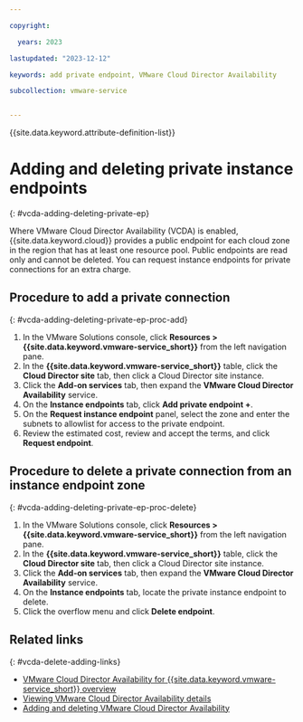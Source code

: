 ```yaml
---

copyright:

  years: 2023

lastupdated: "2023-12-12"

keywords: add private endpoint, VMware Cloud Director Availability

subcollection: vmware-service


---
```


{{site.data.keyword.attribute-definition-list}}

# Adding and deleting private instance endpoints
{: #vcda-adding-deleting-private-ep}

Where VMware Cloud Director Availability (VCDA) is enabled, {{site.data.keyword.cloud}} provides a public endpoint for each cloud zone in the region that has at least one resource pool. Public endpoints are read only and cannot be deleted. You can request instance endpoints for private connections for an extra charge.

## Procedure to add a private connection
{: #vcda-adding-deleting-private-ep-proc-add}

1. In the VMware Solutions console, click **Resources > {{site.data.keyword.vmware-service_short}}** from the left navigation pane.
2. In the **{{site.data.keyword.vmware-service_short}}** table, click the **Cloud Director site** tab, then click a Cloud Director site instance.
3. Click the **Add-on services** tab, then expand the **VMware Cloud Director Availability** service.
4. On the **Instance endpoints** tab, click **Add private endpoint +**.
5. On the **Request instance endpoint** panel, select the zone and enter the subnets to allowlist for access to the private endpoint.
6. Review the estimated cost, review and accept the terms, and click **Request endpoint**.

## Procedure to delete a private connection from an instance endpoint zone
{: #vcda-adding-deleting-private-ep-proc-delete}

1. In the VMware Solutions console, click **Resources > {{site.data.keyword.vmware-service_short}}** from the left navigation pane.
2. In the **{{site.data.keyword.vmware-service_short}}** table, click the **Cloud Director site** tab, then click a Cloud Director site instance.
3. Click the **Add-on services** tab, then expand the **VMware Cloud Director Availability** service.
4. On the **Instance endpoints** tab, locate the private instance endpoint to delete.
5. Click the overflow menu and click **Delete endpoint**.

## Related links
{: #vcda-delete-adding-links}

* [VMware Cloud Director Availability for {{site.data.keyword.vmware-service_short}} overview](/docs/vmware-service?topic=vmware-service-tenant-vcda)
* [Viewing VMware Cloud Director Availability details](/docs/vmware-service?topic=vmware-service-vcda-viewing)
* [Adding and deleting VMware Cloud Director Availability](/docs/vmware-service?topic=vmware-service-vcda-adding-deleting)
